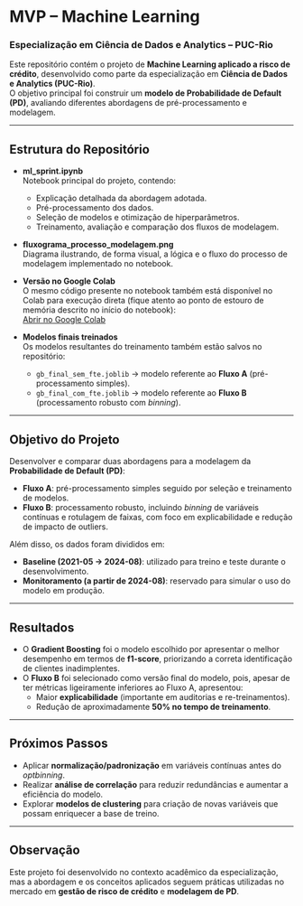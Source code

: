 # MVP – Machine Learning  
### Especialização em Ciência de Dados e Analytics – PUC-Rio

Este repositório contém o projeto de **Machine Learning aplicado a risco de crédito**, desenvolvido como parte da especialização em **Ciência de Dados e Analytics (PUC-Rio)**.  
O objetivo principal foi construir um **modelo de Probabilidade de Default (PD)**, avaliando diferentes abordagens de pré-processamento e modelagem.

---

## Estrutura do Repositório

- **ml_sprint.ipynb**  
  Notebook principal do projeto, contendo:
  - Explicação detalhada da abordagem adotada.  
  - Pré-processamento dos dados.  
  - Seleção de modelos e otimização de hiperparâmetros.  
  - Treinamento, avaliação e comparação dos fluxos de modelagem.  

- **fluxograma_processo_modelagem.png**  
  Diagrama ilustrando, de forma visual, a lógica e o fluxo do processo de modelagem implementado no notebook.  

- **Versão no Google Colab**  
  O mesmo código presente no notebook também está disponível no Colab para execução direta (fique atento ao ponto de estouro de memória descrito no início do notebook):  
  [Abrir no Google Colab]([https://drive.google.com/file/d/1SeKBVCDJHBv8B5faD0FGRbrTSgcTdptd/view?usp=sharing](https://drive.google.com/file/d/1SeKBVCDJHBv8B5faD0FGRbrTSgcTdptd/view?usp=sharing))

- **Modelos finais treinados**  
  Os modelos resultantes do treinamento também estão salvos no repositório:  
  - `gb_final_sem_fte.joblib` → modelo referente ao **Fluxo A** (pré-processamento simples).  
  - `gb_final_com_fte.joblib` → modelo referente ao **Fluxo B** (processamento robusto com *binning*).  

---

## Objetivo do Projeto

Desenvolver e comparar duas abordagens para a modelagem da **Probabilidade de Default (PD)**:  
- **Fluxo A**: pré-processamento simples seguido por seleção e treinamento de modelos.  
- **Fluxo B**: processamento robusto, incluindo *binning* de variáveis contínuas e rotulagem de faixas, com foco em explicabilidade e redução de impacto de outliers.  

Além disso, os dados foram divididos em:
- **Baseline (2021-05 → 2024-08)**: utilizado para treino e teste durante o desenvolvimento.  
- **Monitoramento (a partir de 2024-08)**: reservado para simular o uso do modelo em produção.  

---

## Resultados

- O **Gradient Boosting** foi o modelo escolhido por apresentar o melhor desempenho em termos de **f1-score**, priorizando a correta identificação de clientes inadimplentes.  
- O **Fluxo B** foi selecionado como versão final do modelo, pois, apesar de ter métricas ligeiramente inferiores ao Fluxo A, apresentou:  
  - Maior **explicabilidade** (importante em auditorias e re-treinamentos).  
  - Redução de aproximadamente **50% no tempo de treinamento**.  

---

## Próximos Passos

- Aplicar **normalização/padronização** em variáveis contínuas antes do *optbinning*.  
- Realizar **análise de correlação** para reduzir redundâncias e aumentar a eficiência do modelo.  
- Explorar **modelos de clustering** para criação de novas variáveis que possam enriquecer a base de treino.  

---

## Observação

Este projeto foi desenvolvido no contexto acadêmico da especialização, mas a abordagem e os conceitos aplicados seguem práticas utilizadas no mercado em **gestão de risco de crédito** e **modelagem de PD**.  
